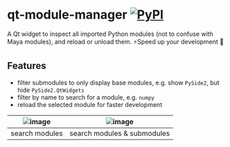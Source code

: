 # qt-module-manager [![PyPI](https://img.shields.io/pypi/v/qt-module-manager)](https://pypi.org/project/qt-module-manager/) 

A Qt widget to inspect all imported Python modules (not to confuse with Maya modules), and reload or unload them. ⚡Speed up your development 🚀

## Features
- filter submodules to only display base modules, e.g. show `PySide2`, but hide `PySide2.QtWidgets`
- filter by name to search for a module, e.g. `numpy`
- reload the selected module for faster development

| ![image](https://github.com/hannesdelbeke/qt-module-manager/assets/3758308/38cb4744-2e46-4b34-ae11-a5e107c885c1) | ![image](https://github.com/hannesdelbeke/qt-module-manager/assets/3758308/37174208-0579-4fa5-bfff-67e15c27def2) |
| -- | -- |
| search modules | search modules & submodules | 
